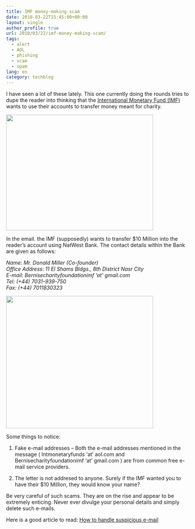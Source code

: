 ```yaml
---
title: IMF money-making scam
date: 2010-03-22T15:45:00+00:00
layout: single
author_profile: true
url: 2010/03/22/imf-money-making-scam/
tags:
  - alert
  - AOL
  - phishing
  - scam
  - spam
lang: en
category: techblog
---
```

I have seen a lot of these lately. This one currently doing the rounds tries to dupe the reader into thinking that the [International Monetary Fund (IMF)](http://en.wikipedia.org/wiki/International_Monetary_Fund) wants to use their accounts to transfer money meant for charity.

<div>
  <a href="http://1.bp.blogspot.com/_vaUVXcmC3OI/S6eI1N9qVWI/AAAAAAAABV8/4FA4OhbM_FE/s1600-h/imf_one_2.jpg" imageanchor="1"><img border="0" height="315" src="http://1.bp.blogspot.com/_vaUVXcmC3OI/S6eI1N9qVWI/AAAAAAAABV8/4FA4OhbM_FE/s400/imf_one_2.jpg" width="400" /></a>
</div>

In the email. the IMF (supposedly) wants to transfer $10 Million into the reader’s account using NatWest Bank. The contact details within the Bank are given as follows:

_Name: Mr. Donald Miller (Co-founder)_  
_Office Address: 11 El Shams Bldgs., 8th District Nasr City_  
_E-mail: Bernisecharityfoundationimf &#8216;at' gmail.com_  
_Tel: (+44) 7031-939-750_  
_Fax: (+44) 7011830323_

<div>
  <a href="http://1.bp.blogspot.com/_vaUVXcmC3OI/S6eI1H2v1WI/AAAAAAAABWA/6lDBg5yigIE/s1600-h/imf_two_31.jpg" imageanchor="1"><img border="0" height="360" src="http://1.bp.blogspot.com/_vaUVXcmC3OI/S6eI1H2v1WI/AAAAAAAABWA/6lDBg5yigIE/s400/imf_two_31.jpg" width="400" /></a>
</div>

Some things to notice:

1. Fake e-mail addresses &#8211; Both the e-mail addresses mentioned in the message ( Intmonetaryfunds ‘at’ aol.com and Bernisecharityfoundationimf ‘at’ gmail.com ) are from common free e-mail service providers.

2. The letter is not addresed to anyone. Surely if the IMF wanted you to have their $10 Million, they would know your name?

Be very careful of such scams. They are on the rise and appear to be extremely enticing. Never ever divulge your personal details and simply delete such e-mails.

Here is a good article to read: [How to handle suspicious e-mail](http://sites.google.com/site/boelectronic/computer/security/spam/how-to-handle-suspicious-e-mail)